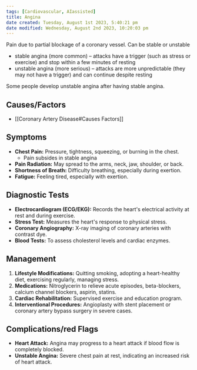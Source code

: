 ```yaml
---
tags: [Cardiovascular, AIassisted]
title: Angina
date created: Tuesday, August 1st 2023, 5:40:21 pm
date modified: Wednesday, August 2nd 2023, 10:20:03 pm
---
```


Pain due to partial blockage of a coronary vessel. Can be stable or unstable

- stable angina (more common) – attacks have a trigger (such as stress or exercise) and stop within a few minutes of resting
- unstable angina (more serious) – attacks are more unpredictable (they may not have a trigger) and can continue despite resting

Some people develop unstable angina after having stable angina.

## Causes/Factors

- [[Coronary Artery Disease#Causes Factors]]

## Symptoms

- **Chest Pain:** Pressure, tightness, squeezing, or burning in the chest.
	- Pain subsides in stable angina
- **Pain Radiation:** May spread to the arms, neck, jaw, shoulder, or back.
- **Shortness of Breath:** Difficulty breathing, especially during exertion.
- **Fatigue:** Feeling tired, especially with exertion.

## Diagnostic Tests

- **Electrocardiogram (ECG/EKG):** Records the heart's electrical activity at rest and during exercise.
- **Stress Test:** Measures the heart's response to physical stress.
- **Coronary Angiography:** X-ray imaging of coronary arteries with contrast dye.
- **Blood Tests:** To assess cholesterol levels and cardiac enzymes.


## Management

1. **Lifestyle Modifications:** Quitting smoking, adopting a heart-healthy diet, exercising regularly, managing stress.
2. **Medications:** Nitroglycerin to relieve acute episodes, beta-blockers, calcium channel blockers, aspirin, statins.
3. **Cardiac Rehabilitation:** Supervised exercise and education program.
4. **Interventional Procedures:** Angioplasty with stent placement or coronary artery bypass surgery in severe cases.

## Complications/red Flags

- **Heart Attack:** Angina may progress to a heart attack if blood flow is completely blocked.
- **Unstable Angina:** Severe chest pain at rest, indicating an increased risk of heart attack.